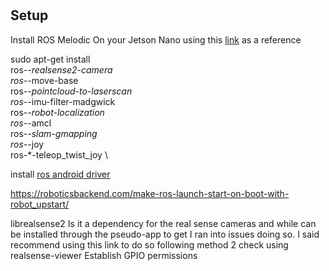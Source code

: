 # 
## Setup 
Install ROS Melodic
On your Jetson Nano using this [link](
https://www.stereolabs.com/blog/ros-and-nvidia-jetson-nano/) as a reference 

sudo apt-get install \
ros-*-realsense2-camera \
ros-*-move-base \
ros-*-pointcloud-to-laserscan \
ros-*-imu-filter-madgwick \
ros-*-robot-localization \
ros-*-amcl \
ros-*-slam-gmapping \
ros-*-joy \
ros-*-teleop_twist_joy \

install [ros android driver](https://play.google.com/store/apps/details?id=org.ros.android.sensors_driver&hl=en_US&gl=US)


https://roboticsbackend.com/make-ros-launch-start-on-boot-with-robot_upstart/

librealsense2 Is it a dependency for the real sense cameras and while can be installed through the pseudo-app to get I ran into issues doing so. I said recommend using this link to do so following method 2
check using realsense-viewer
Establish GPIO permissions